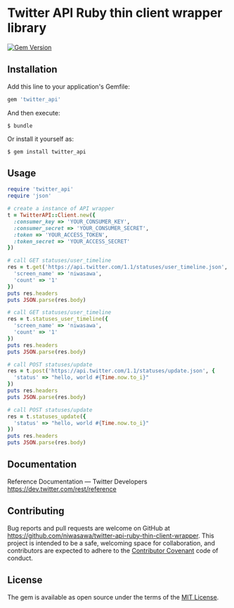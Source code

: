 # Twitter API Ruby thin client wrapper library

[![Gem Version](https://badge.fury.io/rb/twitter_api.svg)](https://badge.fury.io/rb/twitter_api)

## Installation

Add this line to your application's Gemfile:

```ruby
gem 'twitter_api'
```

And then execute:

    $ bundle

Or install it yourself as:

    $ gem install twitter_api

## Usage

```ruby
require 'twitter_api'
require 'json'

# create a instance of API wrapper
t = TwitterAPI::Client.new({
  :consumer_key => 'YOUR_CONSUMER_KEY',
  :consumer_secret => 'YOUR_CONSUMER_SECRET',
  :token => 'YOUR_ACCESS_TOKEN',
  :token_secret => 'YOUR_ACCESS_SECRET'
})

# call GET statuses/user_timeline
res = t.get('https://api.twitter.com/1.1/statuses/user_timeline.json', {
  'screen_name' => 'niwasawa',
  'count' => '1'
})
puts res.headers
puts JSON.parse(res.body)

# call GET statuses/user_timeline
res = t.statuses_user_timeline({
  'screen_name' => 'niwasawa',
  'count' => '1'
})
puts res.headers
puts JSON.parse(res.body)

# call POST statuses/update
res = t.post('https://api.twitter.com/1.1/statuses/update.json', {
  'status' => "hello, world #{Time.now.to_i}"
})
puts res.headers
puts JSON.parse(res.body)

# call POST statuses/update
res = t.statuses_update({
  'status' => "hello, world #{Time.now.to_i}"
})
puts res.headers
puts JSON.parse(res.body)
```

## Documentation

Reference Documentation — Twitter Developers
https://dev.twitter.com/rest/reference

## Contributing

Bug reports and pull requests are welcome on GitHub at https://github.com/niwasawa/twitter-api-ruby-thin-client-wrapper. This project is intended to be a safe, welcoming space for collaboration, and contributors are expected to adhere to the [Contributor Covenant](http://contributor-covenant.org) code of conduct.

## License

The gem is available as open source under the terms of the [MIT License](http://opensource.org/licenses/MIT).

